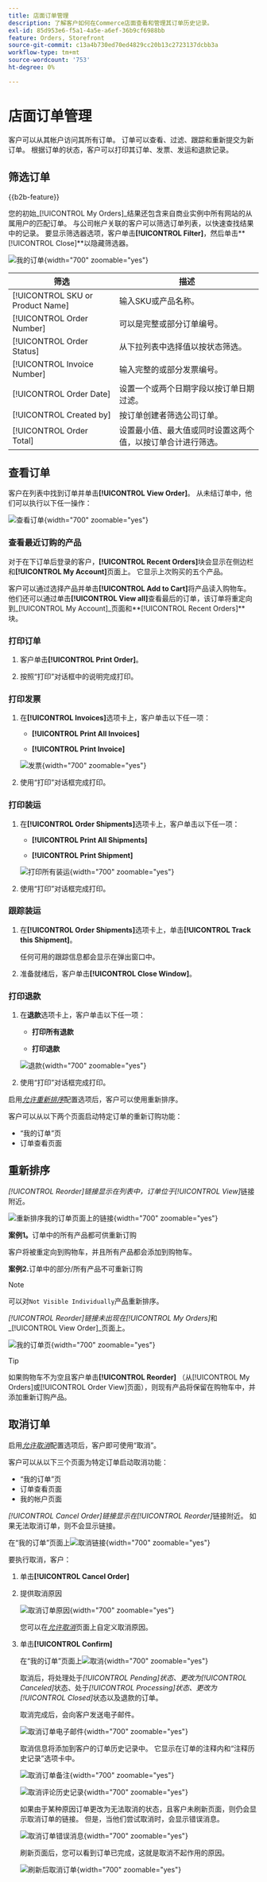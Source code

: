 ```yaml
---
title: 店面订单管理
description: 了解客户如何在Commerce店面查看和管理其订单历史记录。
exl-id: 85d953e6-f5a1-4a5e-a6ef-36b9cf6988bb
feature: Orders, Storefront
source-git-commit: c13a4b730ed70ed4829cc20b13c2723137dcbb3a
workflow-type: tm+mt
source-wordcount: '753'
ht-degree: 0%

---
```


# 店面订单管理

客户可以从其帐户访问其所有订单。 订单可以查看、过滤、跟踪和重新提交为新订单。 根据订单的状态，客户可以打印其订单、发票、发运和退款记录。

## 筛选订单

{{b2b-feature}}

您的初始&#x200B;_[!UICONTROL My Orders]_结果还包含来自商业实例中所有网站的从属用户的匹配订单。 与公司帐户关联的客户可以筛选订单列表，以快速查找结果中的记录。 要显示筛选器选项，客户单击&#x200B;**[!UICONTROL Filter]**，然后单击&#x200B;**[!UICONTROL Close]**以隐藏筛选器。

![我的订单](./assets/account-dashboard-my-orders-b2b.png){width="700" zoomable="yes"}

| 筛选 | 描述 |
| ------ | ----------- |
| [!UICONTROL SKU or Product Name] | 输入SKU或产品名称。 |
| [!UICONTROL Order Number] | 可以是完整或部分订单编号。 |
| [!UICONTROL Order Status] | 从下拉列表中选择值以按状态筛选。 |
| [!UICONTROL Invoice Number] | 输入完整的或部分发票编号。 |
| [!UICONTROL Order Date] | 设置一个或两个日期字段以按订单日期过滤。 |
| [!UICONTROL Created by] | 按订单创建者筛选公司订单。 |
| [!UICONTROL Order Total] | 设置最小值、最大值或同时设置这两个值，以按订单合计进行筛选。 |

## 查看订单

客户在列表中找到订单并单击&#x200B;**[!UICONTROL View Order]**。 从未结订单中，他们可以执行以下任一操作：

![查看订单](./assets/customer-account-order-items-ordered.png){width="700" zoomable="yes"}

### 查看最近订购的产品

对于在下订单后登录的客户，**[!UICONTROL Recent Orders]**&#x200B;块会显示在侧边栏和&#x200B;**[!UICONTROL My Account]**&#x200B;页面上。 它显示上次购买的五个产品。

客户可以通过选择产品并单击&#x200B;**[!UICONTROL Add to Cart]**&#x200B;将产品读入购物车。 他们还可以通过单击&#x200B;**[!UICONTROL View all]**&#x200B;查看最后的订单，该订单将重定向到&#x200B;_[!UICONTROL My Account]_页面和&#x200B;**[!UICONTROL Recent Orders]**块。

### 打印订单

1. 客户单击&#x200B;**[!UICONTROL Print Order]**。

1. 按照“打印”对话框中的说明完成打印。

### 打印发票

1. 在&#x200B;**[!UICONTROL Invoices]**&#x200B;选项卡上，客户单击以下任一项：

   - **[!UICONTROL Print All Invoices]**

   - **[!UICONTROL Print Invoice]**

   ![发票](./assets/customer-account-order-invoices.png){width="700" zoomable="yes"}

1. 使用“打印”对话框完成打印。

### 打印装运

1. 在&#x200B;**[!UICONTROL Order Shipments]**&#x200B;选项卡上，客户单击以下任一项：

   - **[!UICONTROL Print All Shipments]**

   - **[!UICONTROL Print Shipment]**

   ![打印所有装运](./assets/customer-account-order-shipments.png){width="700" zoomable="yes"}

1. 使用“打印”对话框完成打印。

### 跟踪装运

1. 在&#x200B;**[!UICONTROL Order Shipments]**&#x200B;选项卡上，单击&#x200B;**[!UICONTROL Track this Shipment]**。

   任何可用的跟踪信息都会显示在弹出窗口中。

1. 准备就绪后，客户单击&#x200B;**[!UICONTROL Close Window]**。

### 打印退款

1. 在&#x200B;**退款**&#x200B;选项卡上，客户单击以下任一项：

   - **打印所有退款**

   - **打印退款**

   ![退款](./assets/customer-account-order-refunds.png){width="700" zoomable="yes"}

1. 使用“打印”对话框完成打印。

启用&#x200B;[_允许重新排序_](reorders-allow.md)&#x200B;配置选项后，客户可以使用重新排序。

客户可以从以下两个页面启动特定订单的重新订购功能：

- “我的订单”页
- 订单查看页面

## 重新排序

_[!UICONTROL Reorder]_链接显示在列表中，订单位于_[!UICONTROL View]_&#x200B;链接附近。

![重新排序我的订单页面上的链接](./assets/account-dashboard-reorder.png){width="700" zoomable="yes"}

**案例1。**&#x200B;订单中的所有产品都可供重新订购

客户将被重定向到购物车，并且所有产品都会添加到购物车。

**案例2.**&#x200B;订单中的部分/所有产品不可重新订购

>[!NOTE]
>
>可以对`Not Visible Individually`产品重新排序。

_[!UICONTROL Reorder]_链接未出现在_[!UICONTROL My Orders]_&#x200B;和&#x200B;_[!UICONTROL View Order]_页面上。

![我的订单页](./assets/account-dashboard-reorder-grid.png){width="700" zoomable="yes"}

>[!TIP]
>
>如果购物车不为空且客户单击&#x200B;**[!UICONTROL Reorder]** （从[!UICONTROL My Orders]或[!UICONTROL Order View]页面），则现有产品将保留在购物车中，并添加重新订购产品。

## 取消订单

启用&#x200B;[_允许取消_](cancel-allow.md)&#x200B;配置选项后，客户即可使用“取消”。

客户可以从以下三个页面为特定订单启动取消功能：

- “我的订单”页
- 订单查看页面
- 我的帐户页面

_[!UICONTROL Cancel Order]_链接显示在_[!UICONTROL Reorder]_&#x200B;链接附近。 如果无法取消订单，则不会显示链接。

在“我的订单”页面上![取消链接](./assets/account-dashboard-cancel.png){width="700" zoomable="yes"}

要执行取消，客户：

1. 单击&#x200B;**[!UICONTROL Cancel Order]**

1. 提供取消原因

   ![取消订单原因](./assets/cancel-order-reasons.png){width="700" zoomable="yes"}

   您可以在&#x200B;[_允许取消_](cancel-allow.md)&#x200B;页面上自定义取消原因。

1. 单击&#x200B;**[!UICONTROL Confirm]**

   在“我的订单”页面上![取消](./assets/cancel-order.png){width="700" zoomable="yes"}

   取消后，将处理处于&#x200B;_[!UICONTROL Pending]_状态、更改为_[!UICONTROL Canceled]_&#x200B;状态、处于&#x200B;_[!UICONTROL Processing]_状态、更改为_[!UICONTROL Closed]_&#x200B;状态以及退款的订单。

   取消完成后，会向客户发送电子邮件。

   ![取消订单电子邮件](./assets/cancel-order-email.png){width="700" zoomable="yes"}

   取消信息将添加到客户的订单历史记录中。 它显示在订单的注释内和“注释历史记录”选项卡中。

   ![取消订单备注](./assets/cancel-order-notes.png){width="700" zoomable="yes"}

   ![取消评论历史记录](./assets/cancel-order-comments.png){width="700" zoomable="yes"}

   如果由于某种原因订单更改为无法取消的状态，且客户未刷新页面，则仍会显示取消订单的链接。 但是，当他们尝试取消时，会显示错误消息。

   ![取消订单错误消息](./assets/cancel-order-error-message.png){width="700" zoomable="yes"}

   刷新页面后，您可以看到订单已完成，这就是取消不起作用的原因。

   ![刷新后取消订单](./assets/cancel-order-after-refresh.png){width="700" zoomable="yes"}
